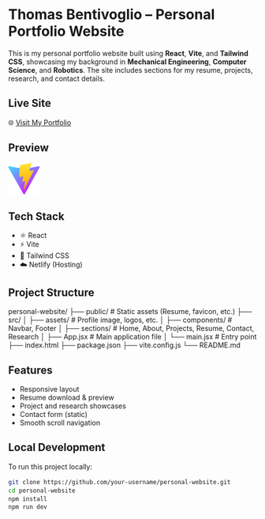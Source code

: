 # Thomas Bentivoglio – Personal Portfolio Website

This is my personal portfolio website built using **React**, **Vite**, and **Tailwind CSS**, showcasing my background in **Mechanical Engineering**, **Computer Science**, and **Robotics**. The site includes sections for my resume, projects, research, and contact details.

## Live Site

🌐 [Visit My Portfolio](http://thomasentivoglio.me)

## Preview

![screenshot](./public/vite.svg) <!-- Replace with actual screenshot path if needed -->

## Tech Stack

- ⚛️ React
- ⚡ Vite
- 💨 Tailwind CSS
- ☁️ Netlify (Hosting)

## Project Structure
personal-website/
├── public/                     # Static assets (Resume, favicon, etc.)
├── src/
│   ├── assets/                 # Profile image, logos, etc.
│   ├── components/             # Navbar, Footer
│   ├── sections/               # Home, About, Projects, Resume, Contact, Research
│   ├── App.jsx                 # Main application file
│   └── main.jsx                # Entry point
├── index.html
├── package.json
├── vite.config.js
└── README.md

##  Features

-  Responsive layout
-  Resume download & preview
-  Project and research showcases
-  Contact form (static)
-  Smooth scroll navigation

##  Local Development

To run this project locally:

```bash
git clone https://github.com/your-username/personal-website.git
cd personal-website
npm install
npm run dev